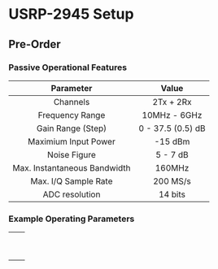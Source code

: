 # USRP-2945 Setup
## Pre-Order
### Passive Operational Features  
| Parameter                    | Value             |
|:----------------------------:|:-----------------:|
| Channels                     | 2Tx + 2Rx         |
| Frequency Range              | 10MHz - 6GHz      |
| Gain Range (Step)            | 0 - 37.5 (0.5) dB |
| Maximium Input Power         | -15 dBm           |
| Noise Figure                 | 5 - 7 dB          |
| Max. Instantaneous Bandwidth | 160MHz            |
| Max. I/Q Sample Rate         | 200 MS/s          |
| ADC resolution               | 14 bits           |

### Example Operating Parameters
|  |  |
|:--:|:--:|
|  |  |
|  |  |
|  |  |
|  |  |
|  |  |
|  |  |
|  |  |
|  |  |
|  |  |

